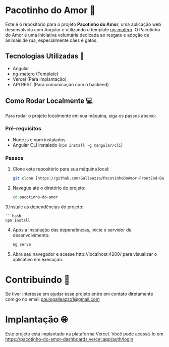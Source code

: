 # Pacotinho do Amor 🐾

Este é o repositório para o projeto **Pacotinho do Amor**, uma aplicação web desenvolvida com Angular e utilizando o template [ng-matero](https://github.com/ng-matero/ng-matero). O Pacotinho do Amor é uma iniciativa voluntária dedicada ao resgate e adoção de animais de rua, especialmente cães e gatos.

## Tecnologias Utilizadas 🚀

- Angular
- [ng-matero](https://github.com/ng-matero/ng-matero) (Template)
- Vercel (Para implantação)
- API REST (Para comunicação com o backend)

## Como Rodar Localmente 💻

Para rodar o projeto localmente em sua máquina, siga os passos abaixo:

### Pré-requisitos

- Node.js e npm instalados
- Angular CLI instalado (`npm install -g @angular/cli`)

### Passos

1. Clone este repositório para sua máquina local:

   ```bash
   git clone [https://github.com/Galleazzo/PacotinhoDoAmor-FrontEnd-Dash.git

2. Navegue até o diretório do projeto:

   ```bash
   cd pacotinho-do-amor

3.Instale as dependências do projeto:

    ```bash
    npm install

4. Após a instalação das dependências, inicie o servidor de desenvolvimento:

    ```bash
    ng serve

5. Abra seu navegador e acesse http://localhost:4200/ para visualizar o aplicativo em execução.


# Contribuindo 🤝

Se tiver interesse em ajudar esse projeto entre em contato diretamente comigo no email paulogalleazzo1@gmail.com

# Implantação 🌐

Este projeto está implantado na plataforma Vercel. Você pode acessá-lo em https://pacotinho-do-amor-dashboards.vercel.app/auth/login
